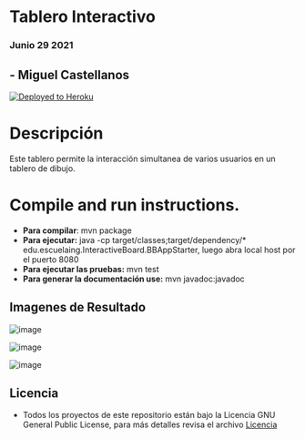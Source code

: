 # Tablero Interactivo
### Junio 29 2021
## - Miguel Castellanos

[![Deployed to Heroku](https://www.herokucdn.com/deploy/button.png)](https://tablerointeractivomacs.herokuapp.com/)
# Descripción

Este tablero permite la interacción simultanea de varios usuarios en un tablero de dibujo. 


# Compile and run instructions.

- **Para compilar**: mvn package
- **Para ejecutar:** java -cp target/classes;target/dependency/* edu.escuelaing.InteractiveBoard.BBAppStarter, luego abra local host por el puerto 8080
- **Para ejecutar las pruebas:** mvn test
- **Para generar la documentación use:** mvn javadoc:javadoc

## Imagenes de Resultado

![image](https://user-images.githubusercontent.com/44925834/124995178-950fc480-e00c-11eb-898d-2726177823a4.png)

![image](https://user-images.githubusercontent.com/44925834/124995202-9f31c300-e00c-11eb-890b-fe6cb72180f9.png)

![image](https://user-images.githubusercontent.com/44925834/125012002-0d877d00-e02f-11eb-801e-eb8a8b19cdb5.png)

## Licencia
- Todos los proyectos de este repositorio están bajo la Licencia GNU General Public License, para más detalles revisa el archivo [Licencia](https://github.com/macastellanossalamanca/ARSW-Labs/blob/main/License.txt)


